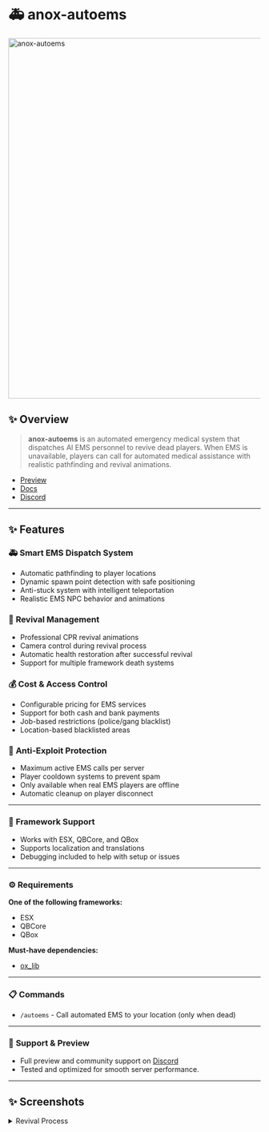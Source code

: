 # 🚑 anox-autoems
<img width="1280" height="720" alt="anox-autoems" src="https://github.com/user-attachments/assets/f17bdfc2-59dc-4c71-8a7e-23d30b10e33d" />

## ✨ Overview
> **anox-autoems** is an automated emergency medical system that dispatches AI EMS personnel to revive dead players. When EMS is unavailable, players can call for automated medical assistance with realistic pathfinding and revival animations.

- [Preview](https://youtu.be/v1M_aZkNE98)  
- [Docs](https://anoxstudios.gitbook.io/anoxstudios/free-scripts/auto-services/anox-autoems)  
- [Discord](https://discord.gg/gbJ5SyBJBv)

---

## ✨ Features

### 🚑 **Smart EMS Dispatch System**
- Automatic pathfinding to player locations  
- Dynamic spawn point detection with safe positioning  
- Anti-stuck system with intelligent teleportation  
- Realistic EMS NPC behavior and animations  

### 🏥 **Revival Management**
- Professional CPR revival animations  
- Camera control during revival process  
- Automatic health restoration after successful revival  
- Support for multiple framework death systems  

### 💰 **Cost & Access Control**
- Configurable pricing for EMS services  
- Support for both cash and bank payments  
- Job-based restrictions (police/gang blacklist)  
- Location-based blacklisted areas  

### 🔐 **Anti-Exploit Protection**
- Maximum active EMS calls per server  
- Player cooldown systems to prevent spam  
- Only available when real EMS players are offline  
- Automatic cleanup on player disconnect  

---

### 🔧 **Framework Support**
- Works with ESX, QBCore, and QBox  
- Supports localization and translations  
- Debugging included to help with setup or issues  

---

### ⚙️ **Requirements**
**One of the following frameworks:**  
- ESX  
- QBCore  
- QBox  

**Must-have dependencies:**  
- [ox_lib](https://github.com/overextended/ox_lib)  

---

### 📋 **Commands**
- `/autoems` - Call automated EMS to your location (only when dead)

---

### 💬 **Support & Preview**
- Full preview and community support on [Discord](https://discord.gg/gbJ5SyBJBv)
- Tested and optimized for smooth server performance.

---

## ✨ Screenshots
<details>
<summary>Revival Process</summary>
<img src="https://github.com/user-attachments/assets/9f13facd-407f-4258-b97e-cb6e4c4b7abd" width="100%">
</details>

